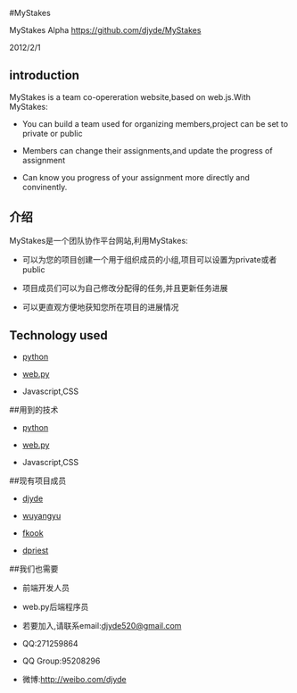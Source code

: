 #MyStakes

MyStakes Alpha
https://github.com/djyde/MyStakes

2012/2/1

## introduction

MyStakes is a team co-opereration website,based on web.js.With MyStakes:

* You can build a team used for organizing members,project can be set to private or public

* Members can change their assignments,and update the progress of assignment

* Can know you progress of your assignment more directly and convinently.

## 介绍

MyStakes是一个团队协作平台网站,利用MyStakes:

* 可以为您的项目创建一个用于组织成员的小组,项目可以设置为private或者public

* 项目成员们可以为自己修改分配得的任务,并且更新任务进展

* 可以更直观方便地获知您所在项目的进展情况

## Technology used

* [python](http://www.python.org)

* [web.py](http://www.webpy.org)

* Javascript,CSS

##用到的技术

* [python](http://www.python.org)

* [web.py](http://www.webpy.org)

* Javascript,CSS

##现有项目成员

* [djyde](https://github.com/djyde)

* [wuyangyu](https://github.com/wuyangyu)

* [fkook](https://github.com/fkook)

* [dpriest](https://github.com/dpriest)

##我们也需要

* 前端开发人员

* web.py后端程序员

* 若要加入,请联系email:djyde520@gmail.com
* QQ:271259864
* QQ Group:95208296
* 微博:http://weibo.com/djyde
